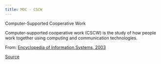 ```yaml
---
title: MOC - CSCW
---
```


Computer-Supported Cooperative Work

Computer-supported cooperative work (CSCW) is the study of how people work together using computing and communication technologies.

From: [Encyclopedia of Information Systems, 2003](https://www.sciencedirect.com/science/article/abs/pii/B0122272404000162)

[Source](https://www.sciencedirect.com/topics/computer-science/computer-supported-cooperative-work#:~:text=Computer%2Dsupported%20cooperative%20work%20(CSCW)%20is%20a%20related%20term,based%20tools%20such%20as%20groupware.)


